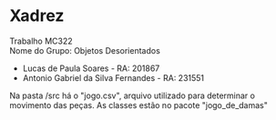 # Xadrez
  Trabalho MC322 <br/>
  Nome do Grupo: Objetos Desorientados
  - Lucas de Paula Soares - RA: 201867<br/>
  - Antonio Gabriel da Silva Fernandes - RA: 231551
  
  
  Na pasta /src há o "jogo.csv", arquivo utilizado para determinar o movimento das peças.
  As classes estão no pacote "jogo_de_damas"
 
